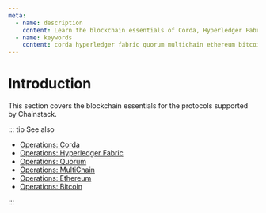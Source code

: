 ```yaml
---
meta:
  - name: description
    content: Learn the blockchain essentials of Corda, Hyperledger Fabric, Quorum, MultiChain, Ethereum, and Bitcoin. Learn how the networks operate and reach consensus.
  - name: keywords
    content: corda hyperledger fabric quorum multichain ethereum bitcoin
---
```


# Introduction

This section covers the blockchain essentials for the protocols supported by Chainstack.

::: tip See also

* [Operations: Corda](/operations/corda/)
* [Operations: Hyperledger Fabric](/operations/fabric/)
* [Operations: Quorum](/operations/quorum/)
* [Operations: MultiChain](/operations/multichain/)
* [Operations: Ethereum](/operations/ethereum/)
* [Operations: Bitcoin](/operations/bitcoin/)

:::

